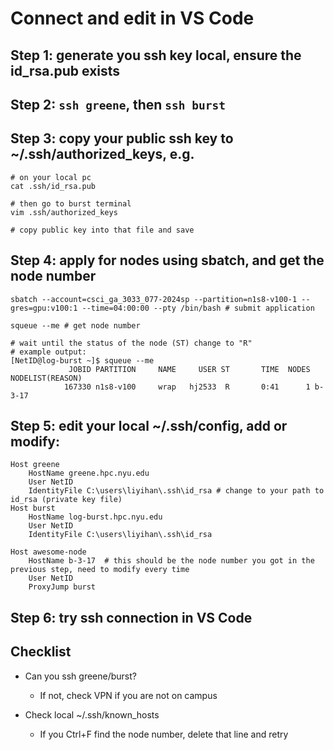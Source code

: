 # Connect and edit in VS Code

## Step 1: generate you ssh key local, ensure the id_rsa.pub exists

## Step 2: `ssh greene`, then `ssh burst`

## Step 3: copy your public ssh key to ~/.ssh/authorized_keys, e.g.
```
# on your local pc
cat .ssh/id_rsa.pub

# then go to burst terminal
vim .ssh/authorized_keys

# copy public key into that file and save
```


## Step 4: apply for nodes using sbatch, and get the node number
```
sbatch --account=csci_ga_3033_077-2024sp --partition=n1s8-v100-1 --gres=gpu:v100:1 --time=04:00:00 --pty /bin/bash # submit application

squeue --me # get node number

# wait until the status of the node (ST) change to "R"
# example output:
[NetID@log-burst ~]$ squeue --me
             JOBID PARTITION     NAME     USER ST       TIME  NODES NODELIST(REASON)
            167330 n1s8-v100     wrap   hj2533  R       0:41      1 b-3-17

```

## Step 5: edit your local ~/.ssh/config, add or modify:
```
Host greene
    HostName greene.hpc.nyu.edu
    User NetID
    IdentityFile C:\users\liyihan\.ssh\id_rsa # change to your path to id_rsa (private key file)
Host burst
    HostName log-burst.hpc.nyu.edu
    User NetID
    IdentityFile C:\users\liyihan\.ssh\id_rsa

Host awesome-node
    HostName b-3-17  # this should be the node number you got in the previous step, need to modify every time
    User NetID
    ProxyJump burst
```

## Step 6: try ssh connection in VS Code

## Checklist
- Can you ssh greene/burst?
  - If not, check VPN if you are not on campus
 
- Check local ~/.ssh/known_hosts
  - If you Ctrl+F find the node number, delete that line and retry
 

 


